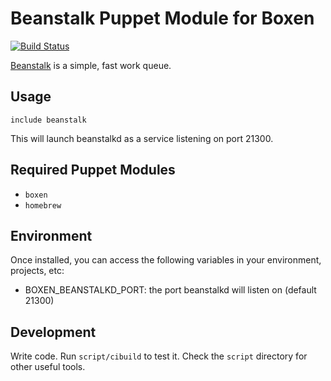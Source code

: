# Beanstalk Puppet Module for Boxen

[![Build Status](https://travis-ci.org/mattheath/puppet-beanstalk.png?branch=master)](https://travis-ci.org/mattheath/puppet-beanstalk)

[Beanstalk](http://kr.github.com/beanstalkd/) is a simple, fast work queue.

## Usage

```puppet
include beanstalk
```

This will launch beanstalkd as a service listening on port 21300.

## Required Puppet Modules

* `boxen`
* `homebrew`

## Environment

Once installed, you can access the following variables in your environment, projects, etc:

* BOXEN_BEANSTALKD_PORT: the port beanstalkd will listen on (default 21300)

## Development

Write code. Run `script/cibuild` to test it. Check the `script`
directory for other useful tools.
